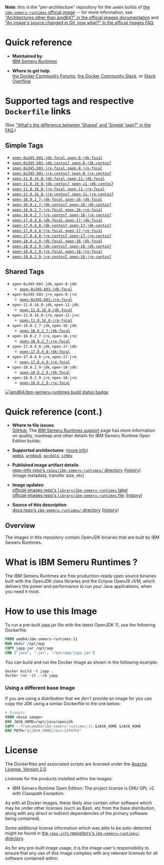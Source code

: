 <!--

********************************************************************************

WARNING:

    DO NOT EDIT "ibm-semeru-runtimes/README.md"

    IT IS AUTO-GENERATED

    (from the other files in "ibm-semeru-runtimes/" combined with a set of templates)

********************************************************************************

-->

**Note:** this is the "per-architecture" repository for the `amd64` builds of [the `ibm-semeru-runtimes` official image](https://hub.docker.com/_/ibm-semeru-runtimes) -- for more information, see ["Architectures other than amd64?" in the official images documentation](https://github.com/docker-library/official-images#architectures-other-than-amd64) and ["An image's source changed in Git, now what?" in the official images FAQ](https://github.com/docker-library/faq#an-images-source-changed-in-git-now-what).

# Quick reference

-	**Maintained by**:  
	[IBM Semeru Runtimes](https://github.com/ibmruntimes/semeru-containers)

-	**Where to get help**:  
	[the Docker Community Forums](https://forums.docker.com/), [the Docker Community Slack](https://dockr.ly/slack), or [Stack Overflow](https://stackoverflow.com/search?tab=newest&q=docker)

# Supported tags and respective `Dockerfile` links

(See ["What's the difference between 'Shared' and 'Simple' tags?" in the FAQ](https://github.com/docker-library/faq#whats-the-difference-between-shared-and-simple-tags).)

## Simple Tags

-	[`open-8u345-b01-jdk-focal`, `open-8-jdk-focal`](https://github.com/ibmruntimes/semeru-containers/blob/cb7f03179fbe7e42b54ec661b2e0ea9045388a96/8/jdk/ubuntu/Dockerfile.open.releases.full)
-	[`open-8u345-b01-jdk-centos7`, `open-8-jdk-centos7`](https://github.com/ibmruntimes/semeru-containers/blob/cb7f03179fbe7e42b54ec661b2e0ea9045388a96/8/jdk/centos/Dockerfile.open.releases.full)
-	[`open-8u345-b01-jre-focal`, `open-8-jre-focal`](https://github.com/ibmruntimes/semeru-containers/blob/cb7f03179fbe7e42b54ec661b2e0ea9045388a96/8/jre/ubuntu/Dockerfile.open.releases.full)
-	[`open-8u345-b01-jre-centos7`, `open-8-jre-centos7`](https://github.com/ibmruntimes/semeru-containers/blob/cb7f03179fbe7e42b54ec661b2e0ea9045388a96/8/jre/centos/Dockerfile.open.releases.full)
-	[`open-11.0.16_8-jdk-focal`, `open-11-jdk-focal`](https://github.com/ibmruntimes/semeru-containers/blob/cb7f03179fbe7e42b54ec661b2e0ea9045388a96/11/jdk/ubuntu/Dockerfile.open.releases.full)
-	[`open-11.0.16_8-jdk-centos7`, `open-11-jdk-centos7`](https://github.com/ibmruntimes/semeru-containers/blob/cb7f03179fbe7e42b54ec661b2e0ea9045388a96/11/jdk/centos/Dockerfile.open.releases.full)
-	[`open-11.0.16_8-jre-focal`, `open-11-jre-focal`](https://github.com/ibmruntimes/semeru-containers/blob/cb7f03179fbe7e42b54ec661b2e0ea9045388a96/11/jre/ubuntu/Dockerfile.open.releases.full)
-	[`open-11.0.16_8-jre-centos7`, `open-11-jre-centos7`](https://github.com/ibmruntimes/semeru-containers/blob/cb7f03179fbe7e42b54ec661b2e0ea9045388a96/11/jre/centos/Dockerfile.open.releases.full)
-	[`open-16.0.2_7-jdk-focal`, `open-16-jdk-focal`](https://github.com/ibmruntimes/semeru-containers/blob/cb7f03179fbe7e42b54ec661b2e0ea9045388a96/16/jdk/ubuntu/Dockerfile.open.releases.full)
-	[`open-16.0.2_7-jdk-centos7`, `open-16-jdk-centos7`](https://github.com/ibmruntimes/semeru-containers/blob/cb7f03179fbe7e42b54ec661b2e0ea9045388a96/16/jdk/centos/Dockerfile.open.releases.full)
-	[`open-16.0.2_7-jre-focal`, `open-16-jre-focal`](https://github.com/ibmruntimes/semeru-containers/blob/cb7f03179fbe7e42b54ec661b2e0ea9045388a96/16/jre/ubuntu/Dockerfile.open.releases.full)
-	[`open-16.0.2_7-jre-centos7`, `open-16-jre-centos7`](https://github.com/ibmruntimes/semeru-containers/blob/cb7f03179fbe7e42b54ec661b2e0ea9045388a96/16/jre/centos/Dockerfile.open.releases.full)
-	[`open-17.0.4_8-jdk-focal`, `open-17-jdk-focal`](https://github.com/ibmruntimes/semeru-containers/blob/cb7f03179fbe7e42b54ec661b2e0ea9045388a96/17/jdk/ubuntu/Dockerfile.open.releases.full)
-	[`open-17.0.4_8-jdk-centos7`, `open-17-jdk-centos7`](https://github.com/ibmruntimes/semeru-containers/blob/cb7f03179fbe7e42b54ec661b2e0ea9045388a96/17/jdk/centos/Dockerfile.open.releases.full)
-	[`open-17.0.4_8-jre-focal`, `open-17-jre-focal`](https://github.com/ibmruntimes/semeru-containers/blob/cb7f03179fbe7e42b54ec661b2e0ea9045388a96/17/jre/ubuntu/Dockerfile.open.releases.full)
-	[`open-17.0.4_8-jre-centos7`, `open-17-jre-centos7`](https://github.com/ibmruntimes/semeru-containers/blob/cb7f03179fbe7e42b54ec661b2e0ea9045388a96/17/jre/centos/Dockerfile.open.releases.full)
-	[`open-18.0.2_9-jdk-focal`, `open-18-jdk-focal`](https://github.com/ibmruntimes/semeru-containers/blob/cb7f03179fbe7e42b54ec661b2e0ea9045388a96/18/jdk/ubuntu/Dockerfile.open.releases.full)
-	[`open-18.0.2_9-jdk-centos7`, `open-18-jdk-centos7`](https://github.com/ibmruntimes/semeru-containers/blob/cb7f03179fbe7e42b54ec661b2e0ea9045388a96/18/jdk/centos/Dockerfile.open.releases.full)
-	[`open-18.0.2_9-jre-focal`, `open-18-jre-focal`](https://github.com/ibmruntimes/semeru-containers/blob/cb7f03179fbe7e42b54ec661b2e0ea9045388a96/18/jre/ubuntu/Dockerfile.open.releases.full)
-	[`open-18.0.2_9-jre-centos7`, `open-18-jre-centos7`](https://github.com/ibmruntimes/semeru-containers/blob/cb7f03179fbe7e42b54ec661b2e0ea9045388a96/18/jre/centos/Dockerfile.open.releases.full)

## Shared Tags

-	`open-8u345-b01-jdk`, `open-8-jdk`:
	-	[`open-8u345-b01-jdk-focal`](https://github.com/ibmruntimes/semeru-containers/blob/cb7f03179fbe7e42b54ec661b2e0ea9045388a96/8/jdk/ubuntu/Dockerfile.open.releases.full)
-	`open-8u345-b01-jre`, `open-8-jre`:
	-	[`open-8u345-b01-jre-focal`](https://github.com/ibmruntimes/semeru-containers/blob/cb7f03179fbe7e42b54ec661b2e0ea9045388a96/8/jre/ubuntu/Dockerfile.open.releases.full)
-	`open-11.0.16_8-jdk`, `open-11-jdk`:
	-	[`open-11.0.16_8-jdk-focal`](https://github.com/ibmruntimes/semeru-containers/blob/cb7f03179fbe7e42b54ec661b2e0ea9045388a96/11/jdk/ubuntu/Dockerfile.open.releases.full)
-	`open-11.0.16_8-jre`, `open-11-jre`:
	-	[`open-11.0.16_8-jre-focal`](https://github.com/ibmruntimes/semeru-containers/blob/cb7f03179fbe7e42b54ec661b2e0ea9045388a96/11/jre/ubuntu/Dockerfile.open.releases.full)
-	`open-16.0.2_7-jdk`, `open-16-jdk`:
	-	[`open-16.0.2_7-jdk-focal`](https://github.com/ibmruntimes/semeru-containers/blob/cb7f03179fbe7e42b54ec661b2e0ea9045388a96/16/jdk/ubuntu/Dockerfile.open.releases.full)
-	`open-16.0.2_7-jre`, `open-16-jre`:
	-	[`open-16.0.2_7-jre-focal`](https://github.com/ibmruntimes/semeru-containers/blob/cb7f03179fbe7e42b54ec661b2e0ea9045388a96/16/jre/ubuntu/Dockerfile.open.releases.full)
-	`open-17.0.4_8-jdk`, `open-17-jdk`:
	-	[`open-17.0.4_8-jdk-focal`](https://github.com/ibmruntimes/semeru-containers/blob/cb7f03179fbe7e42b54ec661b2e0ea9045388a96/17/jdk/ubuntu/Dockerfile.open.releases.full)
-	`open-17.0.4_8-jre`, `open-17-jre`:
	-	[`open-17.0.4_8-jre-focal`](https://github.com/ibmruntimes/semeru-containers/blob/cb7f03179fbe7e42b54ec661b2e0ea9045388a96/17/jre/ubuntu/Dockerfile.open.releases.full)
-	`open-18.0.2_9-jdk`, `open-18-jdk`:
	-	[`open-18.0.2_9-jdk-focal`](https://github.com/ibmruntimes/semeru-containers/blob/cb7f03179fbe7e42b54ec661b2e0ea9045388a96/18/jdk/ubuntu/Dockerfile.open.releases.full)
-	`open-18.0.2_9-jre`, `open-18-jre`:
	-	[`open-18.0.2_9-jre-focal`](https://github.com/ibmruntimes/semeru-containers/blob/cb7f03179fbe7e42b54ec661b2e0ea9045388a96/18/jre/ubuntu/Dockerfile.open.releases.full)

[![amd64/ibm-semeru-runtimes build status badge](https://img.shields.io/jenkins/s/https/doi-janky.infosiftr.net/job/multiarch/job/amd64/job/ibm-semeru-runtimes.svg?label=amd64/ibm-semeru-runtimes%20%20build%20job)](https://doi-janky.infosiftr.net/job/multiarch/job/amd64/job/ibm-semeru-runtimes/)

# Quick reference (cont.)

-	**Where to file issues**:  
	[GitHub](https://github.com/ibmruntimes/Semeru-Runtimes/issues); The [IBM Semeru Runtimes support](https://ibm.com/semeru-runtimes) page has more information on quality, roadmap and other details for IBM Semeru Runtime Open Edition builds;

-	**Supported architectures**: ([more info](https://github.com/docker-library/official-images#architectures-other-than-amd64))  
	[`amd64`](https://hub.docker.com/r/amd64/ibm-semeru-runtimes/), [`arm64v8`](https://hub.docker.com/r/arm64v8/ibm-semeru-runtimes/), [`ppc64le`](https://hub.docker.com/r/ppc64le/ibm-semeru-runtimes/), [`s390x`](https://hub.docker.com/r/s390x/ibm-semeru-runtimes/)

-	**Published image artifact details**:  
	[repo-info repo's `repos/ibm-semeru-runtimes/` directory](https://github.com/docker-library/repo-info/blob/master/repos/ibm-semeru-runtimes) ([history](https://github.com/docker-library/repo-info/commits/master/repos/ibm-semeru-runtimes))  
	(image metadata, transfer size, etc)

-	**Image updates**:  
	[official-images repo's `library/ibm-semeru-runtimes` label](https://github.com/docker-library/official-images/issues?q=label%3Alibrary%2Fibm-semeru-runtimes)  
	[official-images repo's `library/ibm-semeru-runtimes` file](https://github.com/docker-library/official-images/blob/master/library/ibm-semeru-runtimes) ([history](https://github.com/docker-library/official-images/commits/master/library/ibm-semeru-runtimes))

-	**Source of this description**:  
	[docs repo's `ibm-semeru-runtimes/` directory](https://github.com/docker-library/docs/tree/master/ibm-semeru-runtimes) ([history](https://github.com/docker-library/docs/commits/master/ibm-semeru-runtimes))

## Overview

The images in this repository contain OpenJDK binaries that are built by IBM Semeru Runtimes.

# What is IBM Semeru Runtimes ?

The IBM Semeru Runtimes are free production-ready open source binaries built with the OpenJDK class libraries and the Eclipse OpenJ9 JVM, which delivers the power and performance to run your Java applications, when you need it most.

# How to use this Image

To run a pre-built japp.jar file with the latest OpenJDK 11, use the following Dockerfile:

```dockerfile
FROM amd64/ibm-semeru-runtimes:11
RUN mkdir /opt/app
COPY japp.jar /opt/app
CMD ["java", "-jar", "/opt/app/japp.jar"]
```

You can build and run the Docker Image as shown in the following example:

```console
docker build -t japp .
docker run -it --rm japp
```

### Using a different base Image

If you are using a distribution that we don't provide an image for you can copy the JDK using a similar Dockerfile to the one below:

```dockerfile
# Example
FROM <base image>
ENV JAVA_HOME=/opt/java/openjdk
COPY --from=amd64/ibm-semeru-runtimes:11 $JAVA_HOME $JAVA_HOME
ENV PATH="${JAVA_HOME}/bin:${PATH}"
```

# License

The Dockerfiles and associated scripts are licensed under the [Apache License, Version 2.0](http://www.apache.org/licenses/LICENSE-2.0.html).

Licenses for the products installed within the images:

-	IBM Semeru Runtime Open Edition: The project license is GNU GPL v2 with Classpath Exception.

As with all Docker images, these likely also contain other software which may be under other licenses (such as Bash, etc from the base distribution, along with any direct or indirect dependencies of the primary software being contained).

Some additional license information which was able to be auto-detected might be found in [the `repo-info` repository's `ibm-semeru-runtimes/` directory](https://github.com/docker-library/repo-info/tree/master/repos/ibm-semeru-runtimes).

As for any pre-built image usage, it is the image user's responsibility to ensure that any use of this image complies with any relevant licenses for all software contained within.
